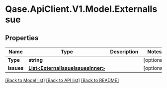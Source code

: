 # Qase.ApiClient.V1.Model.ExternalIssue

## Properties

Name | Type | Description | Notes
------------ | ------------- | ------------- | -------------
**Type** | **string** |  | [optional] 
**Issues** | [**List&lt;ExternalIssueIssuesInner&gt;**](ExternalIssueIssuesInner.md) |  | [optional] 

[[Back to Model list]](../../README.md#documentation-for-models) [[Back to API list]](../../README.md#documentation-for-api-endpoints) [[Back to README]](../../README.md)

